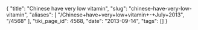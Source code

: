 {
    "title": "Chinese have very low vitamin",
    "slug": "chinese-have-very-low-vitamin",
    "aliases": [
        "/Chinese+have+very+low+vitamin+-+July+2013",
        "/4568"
    ],
    "tiki_page_id": 4568,
    "date": "2013-09-14",
    "tags": []
}